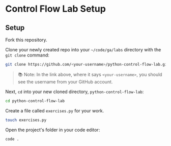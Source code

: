 <h1>
  <span class="headline">Control Flow Lab</span>
  <span class="subhead">Setup</span>
</h1>

## Setup

Fork this repository.

Clone your newly created repo into your `~/code/ga/labs` directory with the `git clone` command:

```bash
git clone https://github.com/<your-username>/python-control-flow-lab.git
```

> 📚 Note: In the link above, where it says `<your-username>`, you should see the username from your GitHub account.

Next, `cd` into your new cloned directory, `python-control-flow-lab`:

```bash
cd python-control-flow-lab
```

Create a file called `exercises.py` for your work.

```bash
touch exercises.py
```

Open the project's folder in your code editor:

```bash
code .
```
